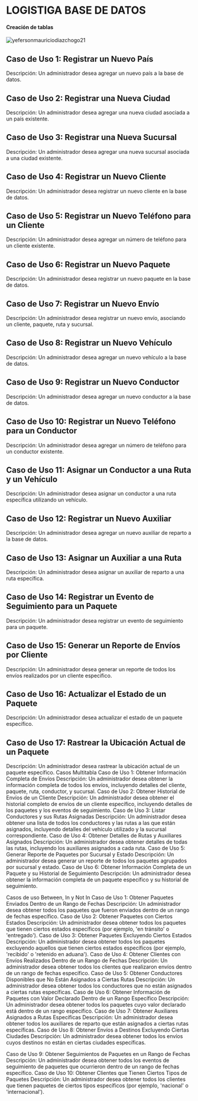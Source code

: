 <h1>LOGISTIGA BASE DE DATOS</h1>
<h4>Creación de tablas</h4>
<img scr="img/esquema.png" alt="yefersonmauriciodiazchogo21"/>
<h2> Caso de Uso 1: Registrar un Nuevo País</h2>

Descripción: Un administrador desea agregar un nuevo país a la base de datos.
<h2> Caso de Uso 2: Registrar una Nueva Ciudad</h2> 

Descripción: Un administrador desea agregar una nueva ciudad asociada a un país existente.
<h2> Caso de Uso 3: Registrar una Nueva Sucursal</h2> 

Descripción: Un administrador desea agregar una nueva sucursal asociada a una ciudad
existente.
<h2> Caso de Uso 4: Registrar un Nuevo Cliente</h2> 

Descripción: Un administrador desea registrar un nuevo cliente en la base de datos.
<h2> Caso de Uso 5: Registrar un Nuevo Teléfono para un Cliente</h2> 

Descripción: Un administrador desea agregar un número de teléfono para un cliente existente.
<h2> Caso de Uso 6: Registrar un Nuevo Paquete</h2> 

Descripción: Un administrador desea registrar un nuevo paquete en la base de datos.
<h2> Caso de Uso 7: Registrar un Nuevo Envío</h2> 

Descripción: Un administrador desea registrar un nuevo envío, asociando un cliente, paquete,
ruta y sucursal.
<h2> Caso de Uso 8: Registrar un Nuevo Vehículo</h2> 

Descripción: Un administrador desea agregar un nuevo vehículo a la base de datos.
<h2> Caso de Uso 9: Registrar un Nuevo Conductor</h2> 

Descripción: Un administrador desea agregar un nuevo conductor a la base de datos.
<h2> Caso de Uso 10: Registrar un Nuevo Teléfono para un
Conductor</h2> 

Descripción: Un administrador desea agregar un número de teléfono para un conductor
existente.
<h2> Caso de Uso 11: Asignar un Conductor a una Ruta y un
Vehículo</h2> 

Descripción: Un administrador desea asignar un conductor a una ruta específica utilizando un
vehículo.
<h2> Caso de Uso 12: Registrar un Nuevo Auxiliar</h2> 

Descripción: Un administrador desea agregar un nuevo auxiliar de reparto a la base de datos.
<h2> Caso de Uso 13: Asignar un Auxiliar a una Ruta</h2> 

Descripción: Un administrador desea asignar un auxiliar de reparto a una ruta específica.
<h2> Caso de Uso 14: Registrar un Evento de Seguimiento para un
Paquete</h2> 

Descripción: Un administrador desea registrar un evento de seguimiento para un paquete.

<h2> Caso de Uso 15: Generar un Reporte de Envíos por Cliente</h2> 

Descripción: Un administrador desea generar un reporte de todos los envíos realizados por un
cliente específico.
<h2> Caso de Uso 16: Actualizar el Estado de un Paquete</h2> 

Descripción: Un administrador desea actualizar el estado de un paquete específico.
<h2> Caso de Uso 17: Rastrear la Ubicación Actual de un Paquete</h2> 

Descripción: Un administrador desea rastrear la ubicación actual de un paquete específico.
Casos Multitabla
Caso de Uso 1: Obtener Información Completa de Envíos
Descripción: Un administrador desea obtener la información completa de todos los envíos,
incluyendo detalles del cliente, paquete, ruta, conductor, y sucursal.
Caso de Uso 2: Obtener Historial de Envíos de un Cliente
Descripción: Un administrador desea obtener el historial completo de envíos de un cliente
específico, incluyendo detalles de los paquetes y los eventos de seguimiento.
Caso de Uso 3: Listar Conductores y sus Rutas Asignadas
Descripción: Un administrador desea obtener una lista de todos los conductores y las rutas a las
que están asignados, incluyendo detalles del vehículo utilizado y la sucursal correspondiente.
Caso de Uso 4: Obtener Detalles de Rutas y Auxiliares
Asignados
Descripción: Un administrador desea obtener detalles de todas las rutas, incluyendo los
auxiliares asignados a cada ruta.
Caso de Uso 5: Generar Reporte de Paquetes por Sucursal y
Estado
Descripción: Un administrador desea generar un reporte de todos los paquetes agrupados por
sucursal y estado.
Caso de Uso 6: Obtener Información Completa de un Paquete
y su Historial de Seguimiento
Descripción: Un administrador desea obtener la información completa de un paquete específico
y su historial de seguimiento.

Casos de uso Between, In y Not In
Caso de Uso 1: Obtener Paquetes Enviados Dentro de un
Rango de Fechas
Descripción: Un administrador desea obtener todos los paquetes que fueron enviados dentro de
un rango de fechas específico.
Caso de Uso 2: Obtener Paquetes con Ciertos Estados
Descripción: Un administrador desea obtener todos los paquetes que tienen ciertos estados
específicos (por ejemplo, 'en tránsito' o 'entregado').
Caso de Uso 3: Obtener Paquetes Excluyendo Ciertos Estados
Descripción: Un administrador desea obtener todos los paquetes excluyendo aquellos que tienen
ciertos estados específicos (por ejemplo, 'recibido' o 'retenido en aduana').
Caso de Uso 4: Obtener Clientes con Envíos Realizados
Dentro de un Rango de Fechas
Descripción: Un administrador desea obtener todos los clientes que realizaron envíos dentro de
un rango de fechas específico.
Caso de Uso 5: Obtener Conductores Disponibles que No
Están Asignados a Ciertas Rutas
Descripción: Un administrador desea obtener todos los conductores que no están asignados a
ciertas rutas específicas.
Caso de Uso 6: Obtener Información de Paquetes con Valor
Declarado Dentro de un Rango Específico
Descripción: Un administrador desea obtener todos los paquetes cuyo valor declarado está
dentro de un rango específico.
Caso de Uso 7: Obtener Auxiliares Asignados a Rutas
Específicas
Descripción: Un administrador desea obtener todos los auxiliares de reparto que están
asignados a ciertas rutas específicas.
Caso de Uso 8: Obtener Envíos a Destinos Excluyendo Ciertas
Ciudades
Descripción: Un administrador desea obtener todos los envíos cuyos destinos no están en ciertas
ciudades específicas.

Caso de Uso 9: Obtener Seguimientos de Paquetes en un
Rango de Fechas
Descripción: Un administrador desea obtener todos los eventos de seguimiento de paquetes que
ocurrieron dentro de un rango de fechas específico.
Caso de Uso 10: Obtener Clientes que Tienen Ciertos Tipos de
Paquetes
Descripción: Un administrador desea obtener todos los clientes que tienen paquetes de ciertos
tipos específicos (por ejemplo, 'nacional' o 'internacional').
